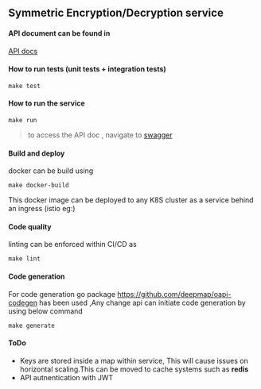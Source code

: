 ## Symmetric Encryption/Decryption service

#### API document can be found in 
[API docs](api/api.yaml)

#### How to run tests (unit tests + integration tests)

```
make test
```

#### How to run the service
```
make run
```
> to access the API doc , navigate to [swagger](http://localhost:8080/index.html)

#### Build and deploy
docker can be build using 
```
make docker-build
```
This docker image can be deployed to any K8S cluster as a service behind an ingress (istio eg:)

#### Code quality
linting can be enforced within CI/CD as

```
make lint
```

#### Code generation
For code generation go package https://github.com/deepmap/oapi-codegen has been used
,Any change api can initiate code generation by using below command

```
make generate
```

#### ToDo
- Keys are stored inside a map within service, This will cause issues on horizontal scaling.This can be moved to cache systems such as **redis**
- API autnentication with JWT